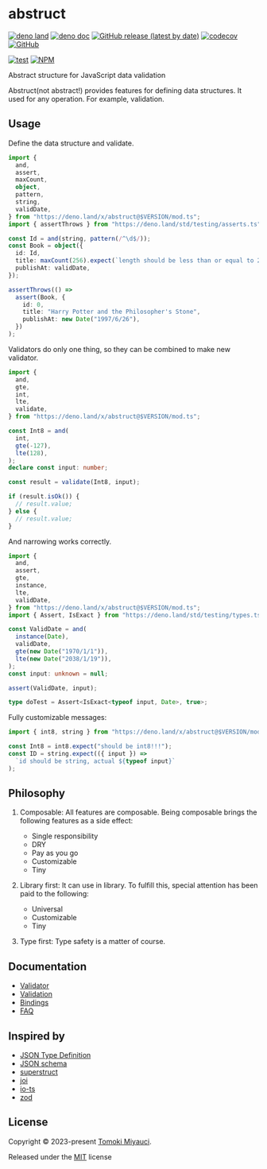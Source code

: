 # abstruct

[![deno land](http://img.shields.io/badge/available%20on-deno.land/x-lightgrey.svg?logo=deno)](https://deno.land/x/abstruct)
[![deno doc](https://doc.deno.land/badge.svg)](https://doc.deno.land/https/deno.land/x/abstruct/mod.ts)
[![GitHub release (latest by date)](https://img.shields.io/github/v/release/TomokiMiyauci/abstruct)](https://github.com/TomokiMiyauci/abstruct/releases)
[![codecov](https://codecov.io/github/TomokiMiyauci/abstruct/branch/main/graph/badge.svg)](https://codecov.io/gh/TomokiMiyauci/abstruct)
[![GitHub](https://img.shields.io/github/license/TomokiMiyauci/abstruct)](https://github.com/TomokiMiyauci/abstruct/blob/main/LICENSE)

[![test](https://github.com/TomokiMiyauci/abstruct/actions/workflows/test.yaml/badge.svg)](https://github.com/TomokiMiyauci/abstruct/actions/workflows/test.yaml)
[![NPM](https://nodei.co/npm/abstruct.png?mini=true)](https://nodei.co/npm/abstruct/)

Abstract structure for JavaScript data validation

Abstruct(not abstract!) provides features for defining data structures. It used
for any operation. For example, validation.

## Usage

Define the data structure and validate.

```ts
import {
  and,
  assert,
  maxCount,
  object,
  pattern,
  string,
  validDate,
} from "https://deno.land/x/abstruct@$VERSION/mod.ts";
import { assertThrows } from "https://deno.land/std/testing/asserts.ts";

const Id = and(string, pattern(/^\d$/));
const Book = object({
  id: Id,
  title: maxCount(256).expect(`length should be less than or equal to 256`),
  publishAt: validDate,
});

assertThrows(() =>
  assert(Book, {
    id: 0,
    title: "Harry Potter and the Philosopher's Stone",
    publishAt: new Date("1997/6/26"),
  })
);
```

Validators do only one thing, so they can be combined to make new validator.

```ts
import {
  and,
  gte,
  int,
  lte,
  validate,
} from "https://deno.land/x/abstruct@$VERSION/mod.ts";

const Int8 = and(
  int,
  gte(-127),
  lte(128),
);
declare const input: number;

const result = validate(Int8, input);

if (result.isOk()) {
  // result.value;
} else {
  // result.value;
}
```

And narrowing works correctly.

```ts
import {
  and,
  assert,
  gte,
  instance,
  lte,
  validDate,
} from "https://deno.land/x/abstruct@$VERSION/mod.ts";
import { Assert, IsExact } from "https://deno.land/std/testing/types.ts";

const ValidDate = and(
  instance(Date),
  validDate,
  gte(new Date("1970/1/1")),
  lte(new Date("2038/1/19")),
);
const input: unknown = null;

assert(ValidDate, input);

type doTest = Assert<IsExact<typeof input, Date>, true>;
```

Fully customizable messages:

```ts
import { int8, string } from "https://deno.land/x/abstruct@$VERSION/mod.ts";

const Int8 = int8.expect("should be int8!!!");
const ID = string.expect(({ input }) =>
  `id should be string, actual ${typeof input}`
);
```

## Philosophy

1. Composable: All features are composable. Being composable brings the
   following features as a side effect:

   - Single responsibility
   - DRY
   - Pay as you go
   - Customizable
   - Tiny

2. Library first: It can use in library. To fulfill this, special attention has
   been paid to the following:

   - Universal
   - Customizable
   - Tiny

3. Type first: Type safety is a matter of course.

## Documentation

- [Validator](./docs//validator.md)
- [Validation](./docs/validation.md)
- [Bindings](./docs/bindings.md)
- [FAQ](./docs/faq.md)

## Inspired by

- [JSON Type Definition](https://github.com/jsontypedef)
- [JSON schema](https://github.com/json-schema-org)
- [superstruct](https://github.com/ianstormtaylor/superstruct)
- [joi](https://github.com/hapijs/joi)
- [io-ts](https://github.com/gcanti/io-ts)
- [zod](https://github.com/colinhacks/zod)

## License

Copyright © 2023-present [Tomoki Miyauci](https://github.com/TomokiMiyauci).

Released under the [MIT](./LICENSE) license
